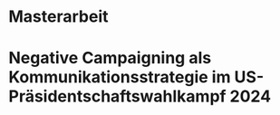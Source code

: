 # Masterarbeit

# Negative Campaigning als Kommunikationsstrategie im US-Präsidentschaftswahlkampf 2024
